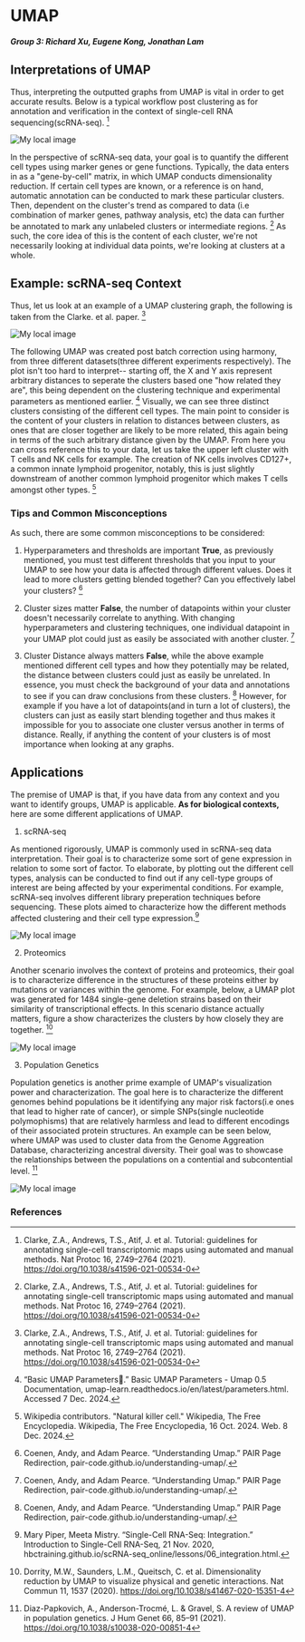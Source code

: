 # UMAP

##### Group 3: Richard Xu, Eugene Kong, Jonathan Lam

## Interpretations of UMAP

Thus, interpreting the outputted graphs from UMAP is vital in order to get accurate results. Below is a typical workflow post clustering as for annotation and verification in the context of single-cell RNA sequencing(scRNA-seq). [^SC_interpretation]

![My local image](workflow1.jpeg "My Image")

In the perspective of scRNA-seq data, your goal is to quantify the different cell types using marker genes or gene functions. Typically, the data enters in as a "gene-by-cell" matrix, in which UMAP conducts dimensionality reduction. If certain cell types are known, or a reference is on hand, automatic annotation can be conducted to mark these particular clusters. Then, dependent on the cluster's trend as compared to data (i.e combination of marker genes, pathway analysis, etc) the data can further be annotated to mark any unlabeled clusters or intermediate regions. [^SC_interpretation] As such, the core idea of this is the content of each cluster, we're not necessarily looking at individual data points, we're looking at clusters at a whole.

## Example: scRNA-seq Context

Thus, let us look at an example of a UMAP clustering graph, the following is taken from the Clarke. et al. paper. [^SC_interpretation]

![My local image](example.jpg "My Image")

The following UMAP was created post batch correction using harmony, from three different datasets(three different experiments respectively). The plot isn't too hard to interpret-- starting off, the X and Y axis represent arbitrary distances to seperate the clusters based one "how related they are", this being dependent on the clustering technique and experimental parameters as mentioned earlier. [^UMAP_doc] Visually, we can see three distinct clusters consisting of the different cell types. The main point to consider is the content of your clusters in relation to distances between clusters, as ones that are closer together are likely to be more related, this again being in terms of the such arbitrary distance given by the UMAP. From here you can cross reference this to your data, let us take the upper left cluster with T cells and NK cells for example. The creation of NK cells involves CD127+, a common innate lymphoid progenitor, notably, this is just slightly downstream of another common lymphoid progenitor which makes T cells amongst other types. [^NK_cells] 

### Tips and Common Misconceptions

As such, there are some common misconceptions to be considered:

1. Hyperparameters and thresholds are important
**True**, as previously mentioned, you must test different thresholds that you input to your UMAP to see how your data is affected through different values. Does it lead to more clusters getting blended together? Can you effectively label your clusters? [^Misconceptions]

2. Cluster sizes matter
**False**, the number of datapoints within your cluster doesn't necessarily correlate to anything. With changing hyperparameters and clustering techniques, one individual datapoint in your UMAP plot could just as easily be associated with another cluster. [^Misconceptions]

3. Cluster Distance always matters
**False**, while the above example mentioned different cell types and how they potentially may be related, the distance between clusters could just as easily be unrelated. In essence, you must check the background of your data and annotations to see if you can draw conclusions from these clusters. [^Misconceptions] However, for example if you have a lot of datapoints(and in turn a lot of clusters), the clusters can just as easily start blending together and thus makes it impossible for you to associate one cluster versus another in terms of distance. Really, if anything the content of your clusters is of most importance when looking at any graphs. 

## Applications

The premise of UMAP is that, if you have data from any context and you want to identify groups, UMAP is applicable. **As for biological contexts,** here are some different applications of UMAP.

1. scRNA-seq

As mentioned rigorously, UMAP is commonly used in scRNA-seq data interpretation. Their goal is to characterize some sort of gene expression in relation to some sort of factor. To elaborate, by plotting out the different cell types, analysis can be conducted to find out if any cell-type groups of interest are being affected by your experimental conditions. For example, scRNA-seq involves different library preperation techniques before sequencing. These plots aimed to characterize how the different methods affected clustering and their cell type expression.[^scRNA-seq_example]

![My local image](scRNA-seq_example.jpg "My Image") 

2. Proteomics

Another scenario involves the context of proteins and proteomics, their goal is to characterize difference in the structures of these proteins either by mutations or variances within the genome. For example, below, a UMAP plot was generated for 1484 single-gene deletion strains based on their similarity of transcriptional effects. In this scenario distance actually matters, figure a show characterizes the clusters by how closely they are together. [^proteomic_ex]

![My local image](Proteomics_umap.jpg "My Image") 

3. Population Genetics

Population genetics is another prime example of UMAP's visualization power and characterization. The goal here is to characterize the different genomes behind populations be it identifying any major risk factors(i.e ones that lead to higher rate of cancer), or simple SNPs(single nucleotide polymophisms) that are relatively harmless and lead to different encodings of their associated protein structures. An example can be seen below, where UMAP was used to cluster data from the Genome Aggreation Database, characterizing ancestral diversity. Their goal was to showcase the relationships between the populations on a contential and subcontential level. [^population_gen_ex]

![My local image](pop_gen_ex.jpg "My Image") 

### References

[^SC_interpretation]: Clarke, Z.A., Andrews, T.S., Atif, J. et al. Tutorial: guidelines for annotating single-cell transcriptomic maps using automated and manual methods. Nat Protoc 16, 2749–2764 (2021). https://doi.org/10.1038/s41596-021-00534-0

[^Misconceptions]: Coenen, Andy, and Adam Pearce. “Understanding Umap.” PAIR Page Redirection, pair-code.github.io/understanding-umap/.

[^scRNA-seq_example]: Mary Piper, Meeta Mistry. “Single-Cell RNA-Seq: Integration.” Introduction to Single-Cell RNA-Seq, 21 Nov. 2020, hbctraining.github.io/scRNA-seq_online/lessons/06_integration.html. 

[^UMAP_doc]: “Basic UMAP Parameters.” Basic UMAP Parameters - Umap 0.5 Documentation, umap-learn.readthedocs.io/en/latest/parameters.html. Accessed 7 Dec. 2024. 

[^NK_cells]: Wikipedia contributors. "Natural killer cell." Wikipedia, The Free Encyclopedia. Wikipedia, The Free Encyclopedia, 16 Oct. 2024. Web. 8 Dec. 2024.

[^proteomic_ex]: Dorrity, M.W., Saunders, L.M., Queitsch, C. et al. Dimensionality reduction by UMAP to visualize physical and genetic interactions. Nat Commun 11, 1537 (2020). https://doi.org/10.1038/s41467-020-15351-4

[^population_gen_ex]: Diaz-Papkovich, A., Anderson-Trocmé, L. & Gravel, S. A review of UMAP in population genetics. J Hum Genet 66, 85–91 (2021). https://doi.org/10.1038/s10038-020-00851-4
